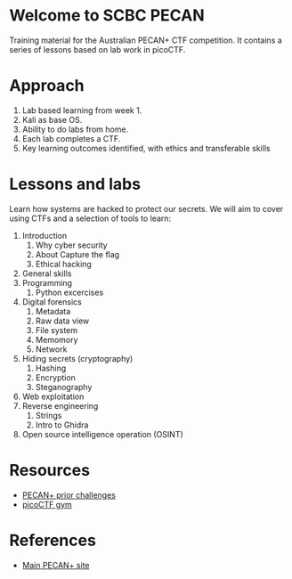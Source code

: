 # Welcome to SCBC PECAN

Training material for the Australian PECAN+ CTF competition. It contains a series of lessons based on lab work in picoCTF.

# Approach
1. Lab based learning from week 1.
1. Kali as base OS.
1. Ability to do labs from home.
1. Each lab completes a CTF.
1. Key learning outcomes identified, with ethics and transferable skills
   
# Lessons and labs
Learn how systems are hacked to protect our secrets. We will aim to cover using CTFs and a selection of tools to learn:

1. Introduction
      1. Why cyber security
      1. About Capture the flag
      1. Ethical hacking 
1. General skills
1. Programming
      1. Python excercises
1. Digital forensics
      1. Metadata
      1. Raw data view
      1. File system
      1. Memomory
      1. Network
1. Hiding secrets (cryptography)
      1. Hashing
      1. Encryption
      1. Steganography
1. Web exploitation
1. Reverse engineering
      1. Strings
      1. Intro to Ghidra
1. Open source intelligence operation (OSINT)


# Resources
* [PECAN+ prior challenges](https://pecanplus.ecusri.org/?page=challenges)
* [picoCTF gym](https://play.picoctf.org/practice)


# References
* [Main PECAN+ site](https://pecanplus.ecusri.org)
